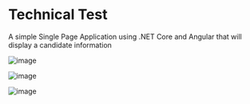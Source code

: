 # Technical Test

A simple Single Page Application using .NET Core and Angular that will display a candidate information

![image](https://user-images.githubusercontent.com/66467232/171565090-bd91a5f0-0a5e-4221-a3ce-40cd936a0b99.png)

![image](https://user-images.githubusercontent.com/66467232/171574733-338da16d-0b17-46f8-b8bb-c50fda48f98d.png)

![image](https://user-images.githubusercontent.com/66467232/171574795-5125ec00-40bd-4370-9c8f-a08a2390819e.png)
